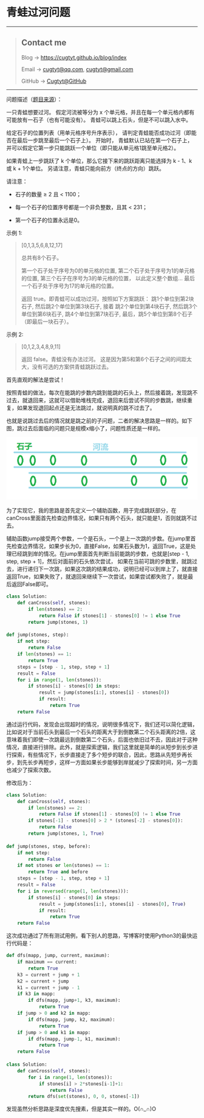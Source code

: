 # 青蛙过河问题

---
> ## Contact me
> Blog -> <https://cugtyt.github.io/blog/index>
>
> Email -> <cugtyt@qq.com>, <cugtyt@gmail.com>
>
> GitHub -> [Cugtyt@GitHub](https://github.com/Cugtyt)

---

问题描述（[题目来源](https://leetcode-cn.com/problems/frog-jump/description/)）：

一只青蛙想要过河。 假定河流被等分为 x 个单元格，并且在每一个单元格内都有可能放有一石子（也有可能没有）。 青蛙可以跳上石头，但是不可以跳入水中。

给定石子的位置列表（用单元格序号升序表示）， 请判定青蛙能否成功过河（即能否在最后一步跳至最后一个石子上）。 开始时， 青蛙默认已站在第一个石子上，并可以假定它第一步只能跳跃一个单位（即只能从单元格1跳至单元格2）。

如果青蛙上一步跳跃了 k 个单位，那么它接下来的跳跃距离只能选择为 k - 1、k 或 k + 1个单位。 另请注意，青蛙只能向前方（终点的方向）跳跃。

请注意：

* 石子的数量 ≥ 2 且 < 1100；

* 每一个石子的位置序号都是一个非负整数，且其 < 231；
* 第一个石子的位置永远是0。

示例 1:
>[0,1,3,5,6,8,12,17]
>
>总共有8个石子。
>
>第一个石子处于序号为0的单元格的位置, 第二个石子处于序号为1的单元格的位置,
>第三个石子在序号为3的单元格的位置， 以此定义整个数组...
>最后一个石子处于序号为17的单元格的位置。
>
>返回 true。即青蛙可以成功过河，按照如下方案跳跃：
>跳1个单位到第2块石子, 然后跳2个单位到第3块石子, 接着
>跳2个单位到第4块石子, 然后跳3个单位到第6块石子,
>跳4个单位到第7块石子, 最后，跳5个单位到第8个石子（即最后一块石子）。

示例 2:
>[0,1,2,3,4,8,9,11]
>
>返回 false。青蛙没有办法过河。
>这是因为第5和第6个石子之间的间距太大，没有可选的方案供青蛙跳跃过去。

首先直观的解法是尝试！

按照青蛙的做法，每次在能跳的步数内跳到能跳的石头上，然后接着跳，发现跳不过去，就退回来，这就可以借助堆栈完成，退回来后尝试不同的步数跳，继续重复，如果发现退回起点还是无法跳过，就说明真的跳不过去了。

也就是说跳过去后的情况就是跳之前的子问题，二者的解决思路是一样的。如下图，跳过去后面临的问题只是规模x缩小了，问题性质还是一样的。

![forg-jump](resources/forg-jump.png)

为了实现它，我的思路是首先定义一个辅助函数，用于完成跳跃部分，在canCross里面首先检查边界情况，如果只有两个石头，就只能是1，否则就跳不过去。

辅助函数jump接受两个参数，一个是石头，一个是上一次跳的步数。在jump里首先检查边界情况，如果步长为0，直接False，如果石头数为1，返回True，这是处理已经跳到岸的情况。在jump里面首先判断当前能跳的步数，也就是[step - 1, step, step + 1]，然后对面前的石头依次尝试，
如果在当前可跳的步数里，就跳过去，进行递归下一次跳，如果这次跳的结果成功，说明已经可以到岸上了，就直接返回True，如果失败了，就退回来继续下一次尝试，如果尝试都失败了，就是最后返回False即可。

``` python
class Solution:
    def canCross(self, stones):
        if len(stones) == 2:
            return False if stones[1] - stones[0] != 1 else True
        return jump(stones, 1)

def jump(stones, step):
    if not step:
        return False
    if len(stones) == 1:
        return True
    steps = [step - 1, step, step + 1]
    result = False
    for i in range(1, len(stones)):
        if stones[i] - stones[0] in steps:
            result = jump(stones[i:], stones[i] - stones[0])
            if result:
                return True
    return False
```

通过运行代码，发现会出现超时的情况，说明很多情况下，我们还可以简化逻辑，比如说对于当前石头到最后一个石头的距离大于到倒数第二个石头距离的2倍，这意味着我们即使一次跳最远到倒数第二个石头，后面也依旧过不去，因此对于这种情况，直接进行排除。此外，就是探索逻辑，我们这里就是简单的从短步到长步进行探索，有些情况下，长步直接走了多个短步的联合，因此，思路从先短步再长步，到先长步再短步，这样一方面如果长步能够到岸就减少了探索时间，另一方面也减少了探索次数。

修改后为：

``` python
class Solution:
    def canCross(self, stones):
        if len(stones) == 2:
            return False if stones[1] - stones[0] != 1 else True
        if stones[-1] - stones[0] > 2 * (stones[-2] - stones[0]):
            return False
        return jump(stones, 1, True)

def jump(stones, step, before):
    if not step:
        return False
    if not stones or len(stones) == 1:
        return True and before
    steps = [step - 1, step, step + 1]
    result = False
    for i in reversed(range(1, len(stones))):
        if stones[i] - stones[0] in steps:
            result = jump(stones[i:], stones[i] - stones[0], True)
            if result:
                return True
    return False
```

这次成功通过了所有测试用例，看下别人的思路，写博客时使用Python3的最快运行代码是：

``` python
def dfs(mapp, jump, current, maximum):
    if maximum == current:
        return True
    k3 = current + jump + 1
    k2 = current + jump
    k1 = current + jump - 1
    if k3 in mapp:
        if dfs(mapp, jump+1, k3, maximum):
            return True
    if jump > 0 and k2 in mapp:
        if dfs(mapp, jump, k2, maximum):
            return True
    if jump > 0 and k1 in mapp:
        if dfs(mapp, jump-1, k1, maximum):
            return True
    return False

class Solution:
    def canCross(self, stones):
        for i in range(1, len(stones)):
            if stones[i] > 2*stones[i-1]+1:
                return False
        return dfs(set(stones), 0, 0, stones[-1])
```

发现虽然分析思路是深度优先搜素，但是其实一样的。O(∩_∩)O